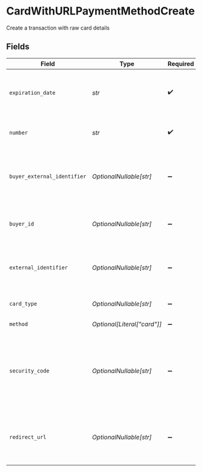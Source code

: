 # CardWithURLPaymentMethodCreate

Create a transaction with raw card details


## Fields

| Field                                                                                             | Type                                                                                              | Required                                                                                          | Description                                                                                       | Example                                                                                           |
| ------------------------------------------------------------------------------------------------- | ------------------------------------------------------------------------------------------------- | ------------------------------------------------------------------------------------------------- | ------------------------------------------------------------------------------------------------- | ------------------------------------------------------------------------------------------------- |
| `expiration_date`                                                                                 | *str*                                                                                             | :heavy_check_mark:                                                                                | The expiration date of the card, formatted `MM/YY`.                                               | 12/30                                                                                             |
| `number`                                                                                          | *str*                                                                                             | :heavy_check_mark:                                                                                | The 13-19 digit number for this card.                                                             | 4111111111111111                                                                                  |
| `buyer_external_identifier`                                                                       | *OptionalNullable[str]*                                                                           | :heavy_minus_sign:                                                                                | The external identifier of the buyer to attach the method to.                                     | buyer-12345                                                                                       |
| `buyer_id`                                                                                        | *OptionalNullable[str]*                                                                           | :heavy_minus_sign:                                                                                | The ID of the buyer to attach the method to.                                                      | fe26475d-ec3e-4884-9553-f7356683f7f9                                                              |
| `external_identifier`                                                                             | *OptionalNullable[str]*                                                                           | :heavy_minus_sign:                                                                                | The merchant reference for this payment method.                                                   | payment-method-12345                                                                              |
| `card_type`                                                                                       | *OptionalNullable[str]*                                                                           | :heavy_minus_sign:                                                                                | The type of the card used                                                                         | credit                                                                                            |
| `method`                                                                                          | *Optional[Literal["card"]]*                                                                       | :heavy_minus_sign:                                                                                | Always `card`                                                                                     | card                                                                                              |
| `security_code`                                                                                   | *OptionalNullable[str]*                                                                           | :heavy_minus_sign:                                                                                | The 3 or 4 digit security code often found on the card. This often referred to as the CVV or CVD. | 123                                                                                               |
| `redirect_url`                                                                                    | *OptionalNullable[str]*                                                                           | :heavy_minus_sign:                                                                                | The URL to redirect a user back to after the complete 3DS in browser.                             |                                                                                                   |